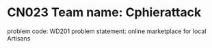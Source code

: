 # CN023 Team name: Cphierattack
problem code: WD201
problem statement: online marketplace for local Artisans
